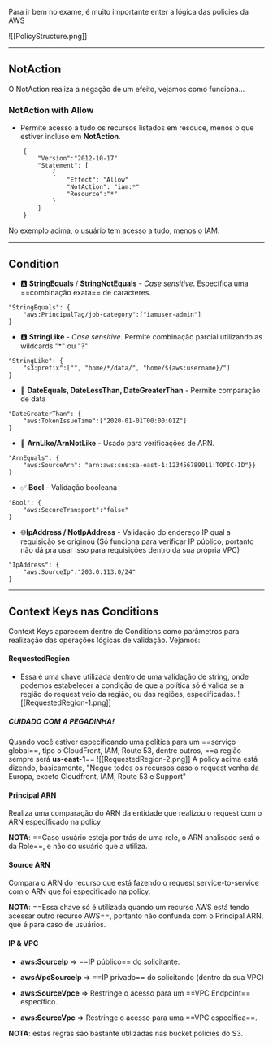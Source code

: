 Para ir bem no exame, é muito importante enter a lógica das policies da AWS

![[PolicyStructure.png]]

---
## NotAction 
O NotAction realiza a negação de um efeito, vejamos como funciona...

### NotAction with Allow
- Permite acesso a tudo os recursos listados em resouce, menos o que estiver incluso em **NotAction**.
```
	{
		"Version":"2012-10-17"
		"Statement": [
			{
				"Effect": "Allow"
				"NotAction": "iam:*"
				"Resource":"*"
			}
		]
	}
```
No exemplo acima, o usuário tem acesso a tudo, menos o IAM.

---
## Condition
- 🅰️ **StringEquals** / **StringNotEquals** - *Case sensitive*. Específica uma ==combinação exata== de caracteres.

```
"StringEquals": {
	"aws:PrincipalTag/job-category":["iamuser-admin"]
}
```


- 🅰️ **StringLike** - *Case sensitive*. Permite combinação parcial utilizando as wildcards "\*" ou "?"
```
"StringLike": {
	"s3:prefix":["", "home/*/data/", "home/${aws:username}/"]
}
```


- 📅 **DateEquals, DateLessThan, DateGreaterThan** - Permite comparação de data
```
"DateGreaterThan": {
	"aws:TokenIssueTime":["2020-01-01T00:00:01Z"]
}
```


- 🪪 **ArnLike/ArnNotLike** - Usado para verificações de ARN.
```
"ArnEquals": {
	"aws:SourceArn": "arn:aws:sns:sa-east-1:123456789011:TOPIC-ID"}}
}
```


- ✅ **Bool** - Validação booleana
```
"Bool": {
	"aws:SecureTransport":"false"
}
```


- 🌐**IpAddress / NotIpAddress** - Validação do endereço IP qual a requisição se originou (Só funciona para verificar IP público, portanto não dá pra usar isso para requisições dentro da sua própria VPC)
```
"IpAddress": {
	"aws:SourceIp":"203.0.113.0/24"
}
```

---
## Context Keys nas Conditions
Context Keys aparecem dentro de Conditions como parâmetros para realização das operações lógicas de validação. Vejamos:

#### RequestedRegion
- Essa é uma chave utilizada dentro de uma validação de string, onde podemos estabelecer a condição de que a política só é valida se a região do request veio da região, ou das regiões, especificadas.
 ![[RequestedRegion-1.png]]

##### CUIDADO COM A PEGADINHA!
Quando você estiver especificando uma política para um ==serviço global==, tipo o CloudFront, IAM, Route 53, dentre outros, ==a região sempre será **us-east-1**==
![[RequestedRegion-2.png]]
A policy acima está dizendo, basicamente, "Negue todos os recursos caso o request venha da Europa, exceto Cloudfront, IAM, Route 53 e Support"

#### Principal ARN
Realiza uma comparação do ARN da entidade que realizou o request com o ARN específicado na policy

**NOTA**: ==Caso usuário esteja por trás de uma role, o ARN analisado será o da Role==, e não do usuário que a utiliza.

#### Source ARN
Compara o ARN do recurso que está fazendo o request service-to-service com o ARN que foi especificado na policy.

 **NOTA**: ==Essa chave só é utilizada quando um recurso AWS está tendo acessar outro recurso AWS==, portanto não confunda com o Principal ARN, que é para caso de usuários.

#### IP & VPC
- **aws:SourceIp** => ==IP público== do solicitante.

- **aws:VpcSourceIp** => ==IP privado== do solicitando (dentro da sua VPC)

- **aws:SourceVpce** => Restringe o acesso para um ==VPC Endpoint== específico.

- **aws:SourceVpc** => Restringe o acesso para uma ==VPC específica==.

**NOTA**: estas regras são bastante utilizadas nas bucket policies do S3.
